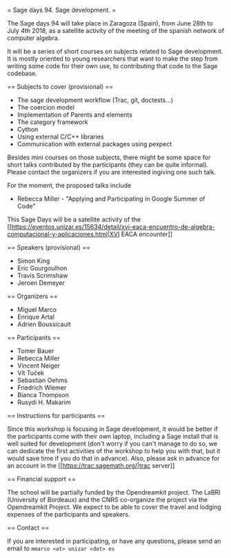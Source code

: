 = Sage days 94. Sage development. =

The Sage days 94 will take place in Zaragoza (Spain), from June 28th to July 4th 2018, as a satellite activity of the meeting of the spanish network of computer algebra.

It will be a series of short courses on subjects related to Sage development. It is mostly oriented to young researchers that want to make the step from writing some code for their own use, to contributing that code to the Sage codebase.

== Subjects to cover (provisional) ==

 * The sage development workflow (Trac, git, doctests...)
 * The coercion model
 * Implementation of Parents and elements
 * The category framework
 * Cython
 * Using external C/C++ libraries
 * Communication with external packages using pexpect

Besides mini courses on those subjects, there might be some space for short talks contributed by the participants (they can be quite informal). Please contact the organizers if you are interested ingiving one such talk.

For the moment, the proposed talks include

 * Rebecca Miller - "Applying and Participating in Google Summer of Code"

This Sage Days will be a satellite activity of the [[https://eventos.unizar.es/15634/detail/xvi-eaca-encuentro-de-algebra-computacional-y-aplicaciones.html|XVI EACA encounter]]


== Speakers (provisional) ==

 * Simon King
 * Eric Gourgoulhon
 * Travis Scrimshaw
 * Jeroen Demeyer


== Organizers ==

 * Miguel Marco
 * Enrique Artal
 * Adrien Boussicault

== Participants ==

 * Tomer Bauer
 * Rebecca Miller
 * Vincent Neiger
 * Vít Tuček
 * Sebastian Oehms
 * Friedrich Wiemer
 * Bianca Thompson
 * Rusydi H. Makarim

== Instructions for participants ==

Since this workshop is focusing in Sage development, it would be better if the participants come with their own laptop, including a Sage install that is well suited for development (don't worry if you can't manage to do so, we can dedicate the first activities of the workshop to help you with that, but it would save time if you do that in advance). Also, please ask in advance for an account in the [[https://trac.sagemath.org/|trac server]]
 

== Financial support ==

The school will be partially funded by the Opendreamkit project. The LaBRI (University of Bordeaux) and the CNRS co-organize the project via the Opendreamkit Project. We expect to be able to cover the travel and lodging expenses of the participants and speakers.

== Contact ==

If you are interested in participating, or have any questions, please send an email to `mmarco <at> unizar <dot> es`
